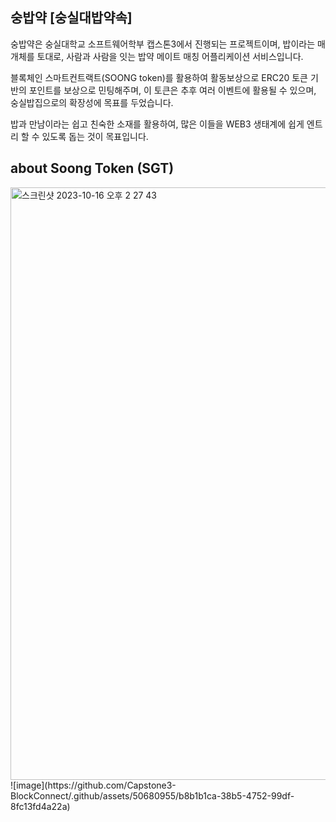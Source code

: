 ## 숭밥약 [숭실대밥약속]

숭밥약은 숭실대학교 소프트웨어학부 캡스톤3에서 진행되는 프로젝트이며,
밥이라는 매개체를 토대로, 사람과 사람을 잇는 밥약 메이트 매칭 어플리케이션 서비스입니다.

블록체인 스마트컨트랙트(SOONG token)를 활용하여 활동보상으로 ERC20 토큰 기반의 포인트를 보상으로 민팅해주며, 
이 토큰은 추후 여러 이벤트에 활용될 수 있으며, 숭실밥집으로의 확장성에 목표를 두었습니다.

밥과 만남이라는 쉽고 친숙한 소재를 활용하여, 많은 이들을 WEB3 생태계에 쉽게 엔트리 할 수 있도록 돕는 것이 목표입니다.

## about Soong Token (SGT)
<img width="948" alt="스크린샷 2023-10-16 오후 2 27 43" src="https://github.com/Capstone3-BlockConnect/.github/assets/50680955/af2c58bd-eb71-4a5f-9165-17e327613db9">
![image](https://github.com/Capstone3-BlockConnect/.github/assets/50680955/b8b1b1ca-38b5-4752-99df-8fc13fd4a22a)
